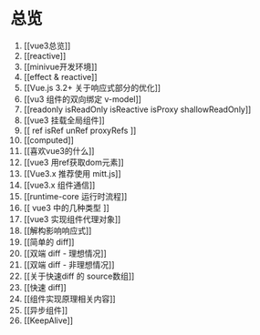 # 总览
1. [[vue3总览]]
2. [[reactive]]
3. [[minivue开发环境]]
4. [[effect & reactive]]
5. [[Vue.js 3.2+ 关于响应式部分的优化]]
6. [[vu3 组件的双向绑定 v-model]]
7. [[readonly isReadOnly isReactive isProxy shallowReadOnly]]
8. [[vue3 挂载全局组件]]
9. [[ ref isRef unRef proxyRefs ]]
10. [[computed]]
11. [[喜欢vue3的什么]]
12. [[vue3 用ref获取dom元素]]
13. [[Vue3.x 推荐使用 mitt.js]]
14. [[vue3.x 组件通信]]
15. [[runtime-core 运行时流程]]
16. [[ vue3 中的几种类型 ]]
17. [[vue3 实现组件代理对象]]
18. [[解构影响响应式]]
19. [[简单的 diff]]
20. [[双端 diff - 理想情况]]
21. [[双端 diff - 非理想情况]]
22. [[关于快速diff 的 source数组]]
23. [[快速 diff]]
24. [[组件实现原理相关内容]]
25. [[异步组件]]
26. [[KeepAlive]]